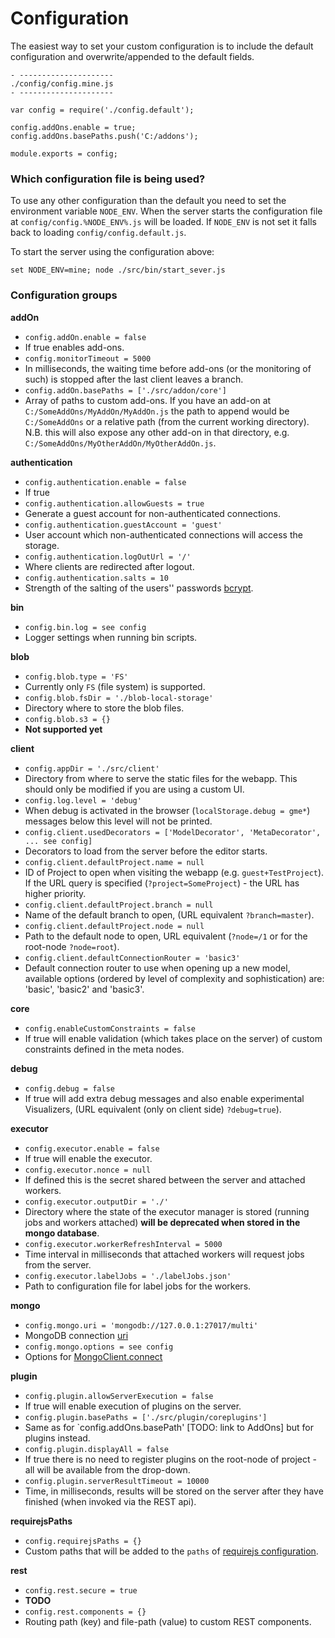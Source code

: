 Configuration
=============

The easiest way to set your custom configuration is to include the default configuration and overwrite/appended to the default fields.

```
- ---------------------
./config/config.mine.js
- ---------------------

var config = require('./config.default');

config.addOns.enable = true;
config.addOns.basePaths.push('C:/addons');

module.exports = config;
```

### Which configuration file is being used?
To use any other configuration than the default you need to set the environment variable `NODE_ENV`. When the server starts the configuration file at `config/config.%NODE_ENV%.js` will be loaded. If `NODE_ENV` is not set it falls back to loading `config/config.default.js`.

To start the server using the configuration above:

`set NODE_ENV=mine; node ./src/bin/start_sever.js`

### Configuration groups

**addOn**

- `config.addOn.enable = false`
 - If true enables add-ons.
- `config.monitorTimeout = 5000`
 - In milliseconds, the waiting time before add-ons (or the monitoring of such) is stopped after the last client leaves a branch.
- `config.addOn.basePaths = ['./src/addon/core']`
 - Array of paths to custom add-ons. If you have an add-on at `C:/SomeAddOns/MyAddOn/MyAddOn.js` the path to append would be `C:/SomeAddOns` or a relative path (from the current working directory). N.B. this will also expose any other add-on in that directory, e.g. `C:/SomeAddOns/MyOtherAddOn/MyOtherAddOn.js`.

**authentication**

- `config.authentication.enable = false`
 - If true
- `config.authentication.allowGuests = true`
 - Generate a guest account for non-authenticated connections.
- `config.authentication.guestAccount = 'guest'`
 - User account which non-authenticated connections will access the storage.
- `config.authentication.logOutUrl = '/'`
 - Where clients are redirected after logout.
- `config.authentication.salts = 10`
 - Strength of the salting of the users'' passwords [bcrypt](https://github.com/dcodeIO/bcrypt.js).

**bin**

- `config.bin.log = see config`
 - Logger settings when running bin scripts.

**blob**

- `config.blob.type = 'FS'`
 - Currently only `FS` (file system) is supported.
- `config.blob.fsDir = './blob-local-storage'`
 - Directory where to store the blob files.
- `config.blob.s3 = {}`
 - **Not supported yet**

**client**

- `config.appDir = './src/client'`
 - Directory from where to serve the static files for the webapp. This should only be modified if you are using a custom UI.
- `config.log.level = 'debug'`
 - When debug is activated in the browser (`localStorage.debug = gme*`) messages below this level will not be printed.
- `config.client.usedDecorators = ['ModelDecorator', 'MetaDecorator', ... see config]`
 - Decorators to load from the server before the editor starts.
- `config.client.defaultProject.name = null`
 - ID of Project to open when visiting the webapp (e.g. `guest+TestProject`). If the URL query is specified (`?project=SomeProject`) - the URL has higher priority.
- `config.client.defaultProject.branch = null`
 - Name of the default branch to open, (URL equivalent `?branch=master`).
- `config.client.defaultProject.node = null`
 - Path to the default node to open, URL equivalent (`?node=/1` or for the root-node `?node=root`).
- `config.client.defaultConnectionRouter = 'basic3'`
 - Default connection router to use when opening up a new model, available options (ordered by level of complexity and sophistication) are: 'basic', 'basic2' and 'basic3'.

**core**

- `config.enableCustomConstraints = false`
 - If true will enable validation (which takes place on the server) of custom constraints defined in the meta nodes.

**debug**

- `config.debug = false`
 - If true will add extra debug messages and also enable experimental Visualizers, (URL equivalent (only on client side) `?debug=true`).

**executor**

- `config.executor.enable = false`
 - If true will enable the executor.
- `config.executor.nonce = null`
 - If defined this is the secret shared between the server and attached workers.
- `config.executor.outputDir = './'`
 - Directory where the state of the executor manager is stored (running jobs and workers attached) **will be deprecated when stored in the mongo database**.
- `config.executor.workerRefreshInterval = 5000`
 - Time interval in milliseconds that attached workers will request jobs from the server.
- `config.executor.labelJobs = './labelJobs.json'`
 - Path to configuration file for label jobs for the workers.

**mongo**
- `config.mongo.uri = 'mongodb://127.0.0.1:27017/multi'`
 - MongoDB connection [uri](http://docs.mongodb.org/manual/reference/connection-string/)
- `config.mongo.options = see config`
 - Options for [MongoClient.connect](https://mongodb.github.io/node-mongodb-native/api-generated/mongoclient.html#connect)

**plugin**
- `config.plugin.allowServerExecution = false`
 - If true will enable execution of plugins on the server.
- `config.plugin.basePaths = ['./src/plugin/coreplugins']`
 - Same as for `config.addOns.basePath' [TODO: link to AddOns] but for plugins instead.
- `config.plugin.displayAll = false`
 - If true there is no need to register plugins on the root-node of project - all will be available from the drop-down.
- `config.plugin.serverResultTimeout = 10000`
 - Time, in milliseconds, results will be stored on the server after they have finished (when invoked via the REST api).


**requirejsPaths**
- `config.requirejsPaths = {}`
 - Custom paths that will be added to the `paths` of [requirejs configuration](http://requirejs.org/docs/api.html#config).


**rest**
- `config.rest.secure = true`
 -  **TODO**
- `config.rest.components = {}`
 -  Routing path (key) and file-path (value) to custom REST components.
